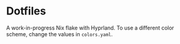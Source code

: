 # Dotfiles

A work-in-progress Nix flake with Hyprland.
To use a different color scheme, change the values in `colors.yaml`.
